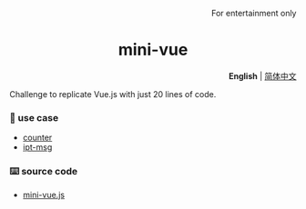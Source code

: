<p align="right">
  For entertainment only
</p>

<h1 align="center">mini-vue</h1>

<p align="right">
  <b>English</b> | <a href="./README.zh-CN.md">简体中文</a>
</p>

Challenge to replicate Vue.js with just 20 lines of code.

### 🎯 use case
- [counter](./examples/counter.html)
- [ipt-msg](./examples/ipt-msg.html)

### ⌨️ source code
- [mini-vue.js](./mini-vue.js)

